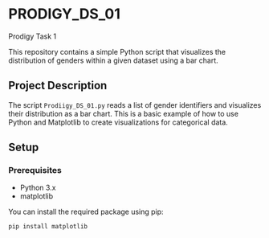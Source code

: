 # PRODIGY_DS_01
Prodigy Task 1

This repository contains a simple Python script that visualizes the distribution of genders within a given dataset using a bar chart.

## Project Description

The script `Prodiigy_DS_01.py` reads a list of gender identifiers and visualizes their distribution as a bar chart. This is a basic example of how to use Python and Matplotlib to create visualizations for categorical data.

## Setup

### Prerequisites

- Python 3.x
- matplotlib

You can install the required package using pip:

```bash
pip install matplotlib

